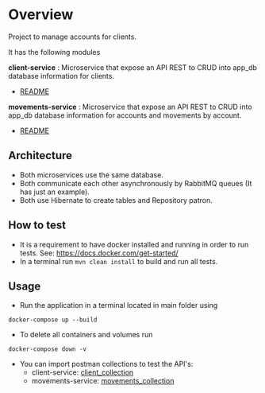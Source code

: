 # Overview

Project to manage accounts for clients.

It has the following modules

**client-service** : Microservice that expose an API REST to CRUD into app_db database information for clients.

- [README](client-service/README.md)

**movements-service** : Microservice that expose an API REST to CRUD into app_db database information for accounts and movements by account.

- [README](movements-service/README.md)

## Architecture

- Both microservices use the same database.
- Both communicate each other asynchronously by RabbitMQ queues (It has just an example).
- Both use Hibernate to create tables and Repository patron.


## How to test
- It is a requirement to have docker installed and running in order to run tests. See: https://docs.docker.com/get-started/
- In a terminal run `mvn clean install` to build and run all tests.

## Usage

- Run the application in a terminal located in main folder using

```
docker-compose up --build
```

- To delete all containers and volumes run

```
docker-compose down -v
```

- You can import postman collections to test the API's:
  - client-service: [client_collection](client-service/ClientService.postman_collection.json)
  - movements-service: [movements_collection](movements-service/MovementService.postman_collection.json)